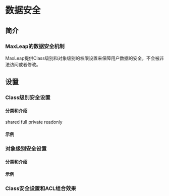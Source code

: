
# 数据安全
## 简介

###	MaxLeap的数据安全机制

MaxLeap提供Class级别和对象级别的权限设置来保障用户数据的安全，不会被非法访问或者修改。


## 设置

### Class级别安全设置

#### 分类和介绍
shared
full
private
readonly

#### 示例



### 对象级别安全设置

#### 分类和介绍

#### 示例


### Class安全设置和ACL组合效果







    
    
